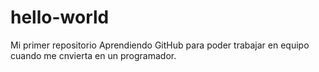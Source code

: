 # hello-world
Mi primer repositorio
Aprendiendo GitHub para poder trabajar en equipo cuando me cnvierta en un programador.
